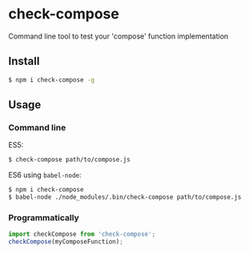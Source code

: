 # check-compose
Command line tool to test your 'compose' function implementation

## Install

```sh
$ npm i check-compose -g
```

## Usage

### Command line

ES5:
```sh
$ check-compose path/to/compose.js
```

ES6 using `babel-node`:
```sh
$ npm i check-compose
$ babel-node ./node_modules/.bin/check-compose path/to/compose.js
```

### Programmatically

```js
import checkCompose from 'check-compose';
checkCompose(myComposeFunction);
```
